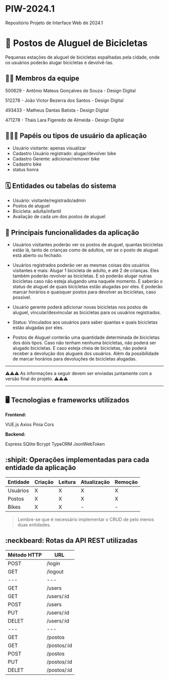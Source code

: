 # PIW-2024.1
Repositório Projeto de Interface Web de 2024.1

# :checkered_flag: Postos de Aluguel de Bicicletas

Pequenas estações de aluguel de bicicletas espalhadas pela cidade, onde os usuários poderão alugar bicicletas e devolvê-las.

## :technologist: Membros da equipe

  500629 - Antônio Mateus Gonçalves de Souza - Design Digital
  
  512278 - João Victor Bezerra dos Santos - Design Digital
  
  493433 - Matheus Dantas Batista - Design Digital
  
  471278 - Thais Lara Figeredo de Almeida - Design Digital

## :people_holding_hands: Papéis ou tipos de usuário da aplicação

  - Usuário visitante: apenas visualizar
  - Cadastro Usuário registrado: alugar/devolver bike 
  - Cadastro Gerente: adicionar/remover bike
  - Cadastro bike
  - status honra


## :spiral_calendar: Entidades ou tabelas do sistema

  - Usuário: visitante/registrado/admin
  - Postos de aluguel
  - Bicicleta: adulta/infantil
  - Avaliação de cada um dos postos de aluguel



## :triangular_flag_on_post:	 Principais funcionalidades da aplicação

  - Usuários visitantes poderão ver os postos de aluguel, quantas bicicletas estão lá, tanto de crianças como de adultos, ver se o posto de aluguel está aberto ou fechado.
   
  - Usuários registrados poderão ver as mesmas coisas dos usuários visitantes e mais: Alugar 1 bicicleta de adulto, e até 2 de crianças. Eles também poderão revolver as bicicletas. E só poderão alugar outras bicicletas caso não esteja alugando uma naquele momento. E saberão o status de aluguel de quais bicicletas estão alugadas por eles. E poderão marcar horários e quaisquer postos para devolver as bicicletas, caso possível. 
   
  - Usuário gerente poderá adicionar novas bicicletas nos postos de aluguel, vincular/desvincular as bicicletas  para os usuários registrados.

  - Status: Vinculados aos usuários para saber quantas e quais bicicletas estão alugadas por eles. 

  - Postos de Aluguel conterão uma quantidade determinada de bicicletas dos dois tipos. Caso não tenham nenhuma bicicletas, não poderá ser alugado bicicletas. E caso esteja cheia de bicicletas, não poderá receber a devolução dos alugueis dos usuários. Além da possibilidade de marcar horários para devoluções de bicicletas alugadas.



----

:warning::warning::warning: As informações a seguir devem ser enviadas juntamente com a versão final do projeto. :warning::warning::warning:


----

## :desktop_computer: Tecnologias e frameworks utilizados

**Frontend:**

VUE.js
Axios
Pinia
Cors

**Backend:**

Express
SQlite
Bcrypt
TypeORM
JsonWebToken


## :shipit: Operações implementadas para cada entidade da aplicação


| Entidade| Criação | Leitura | Atualização | Remoção |
| --- | --- | --- | --- | --- |
| Usuários | X |  X  | X | X |
| Postos | X | X | X | X |
| Bikes | X | X | - | - |

> Lembre-se que é necessário implementar o CRUD de pelo menos duas entidades.

## :neckbeard: Rotas da API REST utilizadas

| Método HTTP | URL |
| --- | --- |
| POST | /login|
| GET | /logout|
| --- | --- |
| GET | /users|
| GET | /users/:id|
| POST | /users|
| PUT | /users/:id|
| DELET | /users/:id|
| --- | --- |
| GET | /postos|
| GET | /postos/:id|
| POST | /postos|
| PUT | /postos/:id|
| DELET | /postos/:id|
